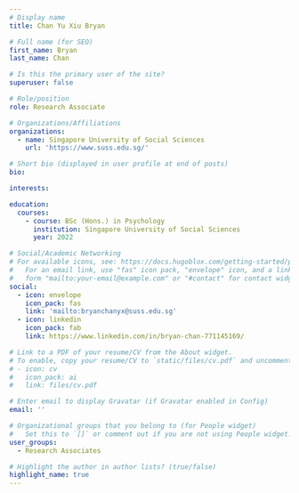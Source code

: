 ```yaml
---
# Display name
title: Chan Yu Xiu Bryan

# Full name (for SEO)
first_name: Bryan
last_name: Chan

# Is this the primary user of the site?
superuser: false

# Role/position
role: Research Associate

# Organizations/Affiliations
organizations:
  - name: Singapore University of Social Sciences
    url: 'https://www.suss.edu.sg/'

# Short bio (displayed in user profile at end of posts)
bio: 

interests:

education:
  courses:
    - course: BSc (Hons.) in Psychology
      institution: Singapore University of Social Sciences
      year: 2022

# Social/Academic Networking
# For available icons, see: https://docs.hugoblox.com/getting-started/page-builder/#icons
#   For an email link, use "fas" icon pack, "envelope" icon, and a link in the
#   form "mailto:your-email@example.com" or "#contact" for contact widget.
social:
  - icon: envelope
    icon_pack: fas
    link: 'mailto:bryanchanyx@suss.edu.sg'
  - icon: linkedin
    icon_pack: fab
    link: https://www.linkedin.com/in/bryan-chan-771145169/

# Link to a PDF of your resume/CV from the About widget.
# To enable, copy your resume/CV to `static/files/cv.pdf` and uncomment the lines below.
# - icon: cv
#   icon_pack: ai
#   link: files/cv.pdf

# Enter email to display Gravatar (if Gravatar enabled in Config)
email: ''

# Organizational groups that you belong to (for People widget)
#   Set this to `[]` or comment out if you are not using People widget.
user_groups:
  - Research Associates

# Highlight the author in author lists? (true/false)
highlight_name: true
---
```

